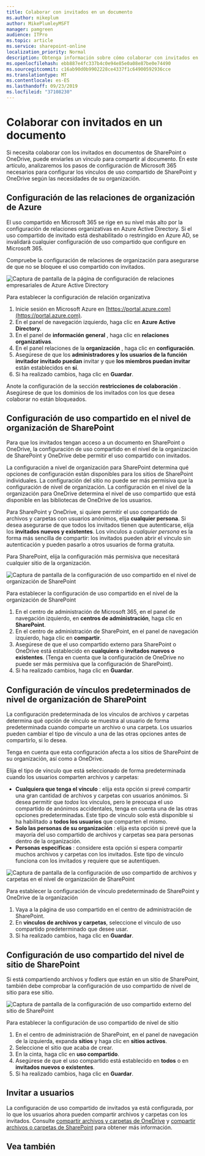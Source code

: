 ```yaml
---
title: Colaborar con invitados en un documento
ms.author: mikeplum
author: MikePlumleyMSFT
manager: pamgreen
audience: ITPro
ms.topic: article
ms.service: sharepoint-online
localization_priority: Normal
description: Obtenga información sobre cómo colaborar con invitados en un documento en SharePoint y OneDrive.
ms.openlocfilehash: ebb887e4fc337b4c0e94e85e0a08e87be0e74490
ms.sourcegitcommit: c16ab90d0b9902228ce4337f1c64900592936cce
ms.translationtype: MT
ms.contentlocale: es-ES
ms.lasthandoff: 09/23/2019
ms.locfileid: "37108230"
---
```

# <a name="collaborate-with-guests-on-a-document"></a>Colaborar con invitados en un documento

Si necesita colaborar con los invitados en documentos de SharePoint o OneDrive, puede enviarles un vínculo para compartir al documento. En este artículo, analizaremos los pasos de configuración de Microsoft 365 necesarios para configurar los vínculos de uso compartido de SharePoint y OneDrive según las necesidades de su organización.

## <a name="azure-organizational-relationships-settings"></a>Configuración de las relaciones de organización de Azure

El uso compartido en Microsoft 365 se rige en su nivel más alto por la configuración de relaciones organizativas en Azure Active Directory. Si el uso compartido de invitado está deshabilitado o restringido en Azure AD, se invalidará cualquier configuración de uso compartido que configure en Microsoft 365.

Compruebe la configuración de relaciones de organización para asegurarse de que no se bloquee el uso compartido con invitados.

![Captura de pantalla de la página de configuración de relaciones empresariales de Azure Active Directory](media/azure-ad-organizational-relationships-settings.png)

Para establecer la configuración de relación organizativa

1. Inicie sesión en Microsoft Azure en [https://portal.azure.com](https://portal.azure.com).
2. En el panel de navegación izquierdo, haga clic en **Azure Active Directory**.
3. En el panel de **información general** , haga clic en **relaciones organizativas**.
4. En el panel relaciones de la **organización** , haga clic en **configuración**.
5. Asegúrese de que los **administradores y los usuarios de la función invitador invitado puedan** invitar y que **los miembros puedan invitar** están establecidos en **sí**.
6. Si ha realizado cambios, haga clic en **Guardar**.

Anote la configuración de la sección **restricciones de colaboración** . Asegúrese de que los dominios de los invitados con los que desea colaborar no están bloqueados.

## <a name="sharepoint-organization-level-sharing-settings"></a>Configuración de uso compartido en el nivel de organización de SharePoint

Para que los invitados tengan acceso a un documento en SharePoint o OneDrive, la configuración de uso compartido en el nivel de la organización de SharePoint y OneDrive debe permitir el uso compartido con invitados.

La configuración a nivel de organización para SharePoint determina qué opciones de configuración están disponibles para los sitios de SharePoint individuales. La configuración del sitio no puede ser más permisiva que la configuración de nivel de organización. La configuración en el nivel de la organización para OneDrive determina el nivel de uso compartido que está disponible en las bibliotecas de OneDrive de los usuarios.

Para SharePoint y OneDrive, si quiere permitir el uso compartido de archivos y carpetas con usuarios anónimos, elija **cualquier persona**. Si desea asegurarse de que todos los invitados tienen que autenticarse, elija los **invitados nuevos y existentes**. Los vínculos a *cualquier persona* es la forma más sencilla de compartir: los invitados pueden abrir el vínculo sin autenticación y pueden pasarlo a otros usuarios de forma gratuita.

Para SharePoint, elija la configuración más permisiva que necesitará cualquier sitio de la organización.

![Captura de pantalla de la configuración de uso compartido en el nivel de organización de SharePoint](media/sharepoint-organization-external-sharing-controls.png)


Para establecer la configuración de uso compartido en el nivel de la organización de SharePoint

1. En el centro de administración de Microsoft 365, en el panel de navegación izquierdo, en **centros de administración**, haga clic en **SharePoint**.
2. En el centro de administración de SharePoint, en el panel de navegación izquierdo, haga clic en **compartir**.
3. Asegúrese de que el uso compartido externo para SharePoint o OneDrive está establecido en **cualquiera** o **invitados nuevos o existentes**. (Tenga en cuenta que la configuración de OneDrive no puede ser más permisiva que la configuración de SharePoint).
4. Si ha realizado cambios, haga clic en **Guardar**.

## <a name="sharepoint-organization-level-default-link-settings"></a>Configuración de vínculos predeterminados de nivel de organización de SharePoint

La configuración predeterminada de los vínculos de archivos y carpetas determina qué opción de vínculo se muestra al usuario de forma predeterminada cuando comparte un archivo o una carpeta. Los usuarios pueden cambiar el tipo de vínculo a una de las otras opciones antes de compartirlo, si lo desea.

Tenga en cuenta que esta configuración afecta a los sitios de SharePoint de su organización, así como a OneDrive.

Elija el tipo de vínculo que está seleccionado de forma predeterminada cuando los usuarios comparten archivos y carpetas:

- **Cualquiera que tenga el vínculo** : elija esta opción si prevé compartir una gran cantidad de archivos y carpetas con usuarios anónimos. Si desea permitir que *todos* los vínculos, pero le preocupa el uso compartido de anónimos accidentales, tenga en cuenta una de las otras opciones predeterminadas. Este tipo de vínculo solo está disponible si ha habilitado a **todos los usuarios** que comparten el mismo.
- **Solo las personas de su organización** : elija esta opción si prevé que la mayoría del uso compartido de archivos y carpetas sea para personas dentro de la organización.
- **Personas específicas** : considere esta opción si espera compartir muchos archivos y carpetas con los invitados. Este tipo de vínculo funciona con los invitados y requiere que se autentiquen.
 
![Captura de pantalla de la configuración de uso compartido de archivos y carpetas en el nivel de organización de SharePoint](media/sharepoint-organization-files-folders-sharing-settings.png)


Para establecer la configuración de vínculo predeterminado de SharePoint y OneDrive de la organización

1. Vaya a la página de uso compartido en el centro de administración de SharePoint.
2. En **vínculos de archivos y carpetas**, seleccione el vínculo de uso compartido predeterminado que desee usar.
3. Si ha realizado cambios, haga clic en **Guardar**.

## <a name="sharepoint-site-level-sharing-settings"></a>Configuración de uso compartido del nivel de sitio de SharePoint

Si está compartiendo archivos y fodlers que están en un sitio de SharePoint, también debe comprobar la configuración de uso compartido de nivel de sitio para ese sitio.

![Captura de pantalla de la configuración de uso compartido externo del sitio de SharePoint](media/sharepoint-site-external-sharing-settings.png)

Para establecer la configuración de uso compartido de nivel de sitio
1. En el centro de administración de SharePoint, en el panel de navegación de la izquierda, expanda **sitios** y haga clic en **sitios activos**.
2. Seleccione el sitio que acaba de crear.
3. En la cinta, haga clic en **uso compartido**.
4. Asegúrese de que el uso compartido está establecido en **todos** o en **invitados nuevos o existentes**.
5. Si ha realizado cambios, haga clic en **Guardar**.

## <a name="invite-users"></a>Invitar a usuarios

La configuración de uso compartido de invitados ya está configurada, por lo que los usuarios ahora pueden compartir archivos y carpetas con los invitados. Consulte [compartir archivos y carpetas de OneDrive](https://support.office.com/article/9fcc2f7d-de0c-4cec-93b0-a82024800c07) y [compartir archivos o carpetas de SharePoint](https://support.office.com/article/1fe37332-0f9a-4719-970e-d2578da4941c) para obtener más información.

## <a name="see-also"></a>Vea también
